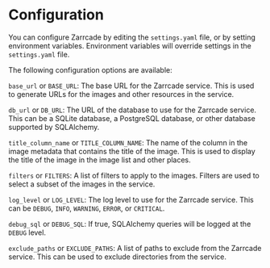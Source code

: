# Configuration

You can configure Zarrcade by editing the `settings.yaml` file, or by setting environment variables. Environment variables will override settings in the `settings.yaml` file.

The following configuration options are available:

`base_url` or `BASE_URL`: The base URL for the Zarrcade service. This is used to generate URLs for the images and other resources in the service. 

`db_url` or `DB_URL`: The URL of the database to use for the Zarrcade service. This can be a SQLite database, a PostgreSQL database, or other database supported by SQLAlchemy.

`title_column_name` or `TITLE_COLUMN_NAME`: The name of the column in the image metadata that contains the title of the image. This is used to display the title of the image in the image list and other places.

`filters` or `FILTERS`: A list of filters to apply to the images. Filters are used to select a subset of the images in the service. 

`log_level` or `LOG_LEVEL`: The log level to use for the Zarrcade service. This can be `DEBUG`, `INFO`, `WARNING`, `ERROR`, or `CRITICAL`.

`debug_sql` or `DEBUG_SQL`: If true, SQLAlchemy queries will be logged at the `DEBUG` level.

`exclude_paths` or `EXCLUDE_PATHS`: A list of paths to exclude from the Zarrcade service. This can be used to exclude directories from the service.

